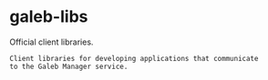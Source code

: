 # galeb-libs

Official client libraries.

<code>Client libraries for developing applications that communicate to the Galeb Manager service.</code>
